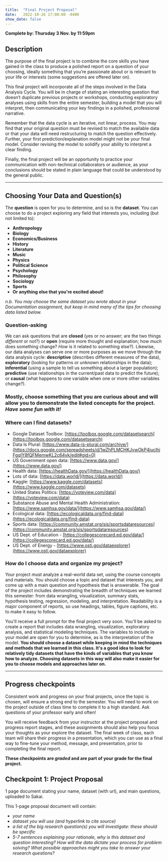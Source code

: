 ```yaml
---
title:  "Final Project Proposal"
date:   2022-10-26 17:00:00 -0400
show_date: false
---
```

**Complete by: Thursday 3 Nov. by 11:59pm**

## Description

The purpose of the final project is to combine the core skills you have gained in the class to produce a polished report on a question of your choosing, ideally something that you’re passionate about or is relevant to your life or interests (some suggestions are offered later on).

This final project will incorporate all of the steps involved in the Data Analysis Cycle. You will be in charge of stating an interesting question that doesn’t duplicate previous projects or workshops, conducting exploratory analyses using skills from the entire semester, building a model that you will interpret, then communicating your key findings in a polished, professional narrative. 

Remember that the data cycle is an iterative, not linear, process. You may find that your original question must be revised to match the available data or that your data will need restructuring to match the question effectively. Further, your first prediction/explanation model might not be your final model. Consider revising the model to solidify your ability to interpret a clear finding. 

Finally, the final project will be an opportunity to practice your communication with non-technical collaborators or audience, as your conclusions should be stated in plain language that could be understood by the general public.

---

## Choosing Your Data and Question(s)

The **question** is open for you to determine, and so is the **dataset**. You can choose to do a project exploring any field that interests you, including (but not limited to):

* **Anthropology**
* **Biology**
* **Economics/Business**
* **History**
* **Literature**
* **Music**
* **Physics**
* **Political Science**
* **Psychology**
* **Philosophy**
* **Sociology**
* **Sports**
* **Or anything else that you're excited about!**

*n.b. You may choose the same dataset you wrote about in your Documentation assignment, but keep in mind many of the tips for choosing data listed below.*

### Question-asking

We can ask questions that are **closed** (yes or no answer; are the two things _different_ or not?) or **open** (require more thought and explanation; how _much_ does something change? _How_ is it related to something else?). Likewise, our data analyses can serve one or more purposes as we move through the data analysis cycle: **descriptive** (describes different measures of the data), **exploratory** (looking for patterns or unknown relationships in the data); **inferential** (using a sample to tell us something about a larger population); **predictive** (use relationships in the current/past data to predict the future); or **causal** (what happens to one variable when one or more other variables change?).  

### Mostly, choose something that you are curious about and will allow you to demonstrate the listed concepts for the project. *Have some fun with it!*

### Where can I find datasets?

* Google Dataset Toolbox: [https://toolbox.google.com/datasetsearch](https://toolbox.google.com/datasetsearch) 
* Data Is Plural: [https://www.data-is-plural.com/archive/](https://docs.google.com/spreadsheets/d/1wZhPLMCHKJvwOkP4juclhjFgqIY8fQFMemwKL2c64vk/edit#gid=0) 
* US Government open data: [https://www.data.gov/](https://www.data.gov/) 
* Health data: [https://healthData.gov/](https://healthData.gov/) 
* Lots of data: [https://data.world/](https://data.world/) 
* Kaggle: [https://www.kaggle.com/datasets](https://www.kaggle.com/datasets) 
* United States Politics: [https://voteview.com/data](https://voteview.com/data)
* Substance Abuse and Mental Health Administration: [https://www.samhsa.gov/data/](https://www.samhsa.gov/data/) 
* Ecological data: [https://ecologicaldata.org/find-data](https://ecologicaldata.org/find-data) 
* Sports data: [https://community.amstat.org/sis/sportsdataresources](https://community.amstat.org/sis/sportsdataresources) 
* US Dept. of Education - [https://collegescorecard.ed.gov/data/](https://collegescorecard.ed.gov/data/)
* US Dept. of Energy - [https://www.osti.gov/dataexplorer](https://www.osti.gov/dataexplorer)

### How do I choose data and organize my project?

Your project must analyze a real-world data set, using the course concepts and materials. You should choose a topic and dataset that interests you, and come up with a main question and hypothesis that is answerable. The goal of the project includes demonstrating the breadth of techniques we learned this semester: from data wrangling, visualization, summary stats, hypothesis testing, regression, modeling, and interpretation. Readability is a major component of reports, so use headings, tables, figure captions, etc. to make it easy to follow.

You'll receive a full prompt for the final project very soon. You'll be asked to create a report that includes data wrangling, visualization, exploratory analysis, and statistical modeling techniques. The variables to include in your model are open for you to determine, as is the interpretation of the model. **You should choose a dataset while keeping in mind the techniques and methods that we learned in this class. It's a good idea to look for relatively tidy datasets that have the kinds of variables that you know how to analyze. Choosing datasets in this way will also make it easier for you to choose models and approaches later on.**

---

## Progress checkpoints

Consistent work and progress on your final projects, once the topic is chosen, will ensure a strong end to the semester. You will need to work on the project outside of class time to complete it to a high standard. Ask questions of your professor early and often!

You will receive feedback from your instructor at the project proposal and progress report stages, and these assignments should also help you focus your thoughts as your explore the dataset. The final week of class, each team will share their progress in a presentation, which you can use as a final way to fine-tune your method, message, and presentation, prior to completing the final report. 

**These checkpoints are *graded* and are part of your grade for the final project.**

## Checkpoint 1: Project Proposal

1 page document stating your name, dataset (with url), and main questions, uploaded to Sakai.

This 1-page proposal document will contain:

* _your name_
* _dataset you will use (and hyperlink to cite source)_
* _a list of the big research question(s) you will investigate: these should be specific_
* _5-7 sentences explaining your rationale, why is this dataset and question interesting? How will the data dictate your process for problem solving? What possible approaches might you take to answer your research questions?_
